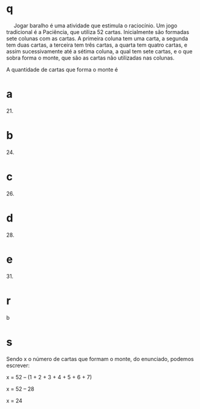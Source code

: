 # q
     Jogar baralho é uma atividade que estimula o raciocínio. Um jogo tradicional é a Paciência, que utiliza 52 cartas. Inicialmente são formadas sete colunas com as cartas. A primeira coluna tem uma carta, a segunda tem duas cartas, a terceira tem três cartas, a quarta tem quatro cartas, e assim sucessivamente até a sétima coluna, a qual tem sete cartas, e o que sobra forma o monte, que são as cartas não utilizadas nas colunas.

A quantidade de cartas que forma o monte é

# a
21\.

# b
24\.

# c
26\.

# d
28\.

# e
31\.

# r
b

# s
Sendo x o número de cartas que formam o monte, do enunciado, podemos escrever:

x = 52 – (1 + 2 + 3 + 4 + 5 + 6 + 7)

x = 52 – 28

x = 24
